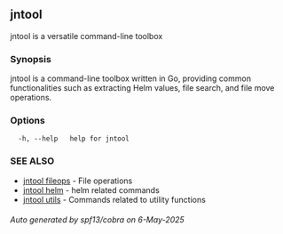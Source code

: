 ## jntool

jntool is a versatile command-line toolbox

### Synopsis

jntool is a command-line toolbox written in Go,
providing common functionalities such as extracting Helm values,
file search, and file move operations.

### Options

```
  -h, --help   help for jntool
```

### SEE ALSO

* [jntool fileops](jntool_fileops.md)	 - File operations
* [jntool helm](jntool_helm.md)	 - helm related commands
* [jntool utils](jntool_utils.md)	 - Commands related to utility functions

###### Auto generated by spf13/cobra on 6-May-2025
